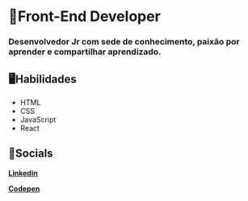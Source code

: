 # 🌃Front-End Developer

### Desenvolvedor Jr com sede de conhecimento, paixão por aprender e compartilhar aprendizado.

## 🖥Habilidades

- HTML 
- CSS
- JavaScript
- React

## 📱Socials

[**Linkedin**](https://www.linkedin.com/in/deric-parra-73774a143/)

[**Codepen**](https://codepen.io/DericRangel013)
